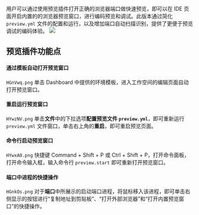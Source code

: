 用户可以通过使用预览插件打开正确的浏览器端口做快速预览，即可以在 IDE 页面开启内置的的浏览器预览窗口，进行编码预览和调试。此版本通过简化 `preview.yml` 文件的配置和运行，以及增加端口自动扫描识别，提供了更便于预览调试的编码体验。
![](https://qcloudimg.tencent-cloud.cn/raw/475f1edc666b3c89ea6987a7434dc05a.png)

## 预览插件功能点
#### 通过模板自动打开预览窗口
`HGnVwq.png` 单击 Dashboard 中提供的环境模板，进入工作空间的编辑页面自动打开预览窗口。

#### 重启运行预览窗口
`HYwzNV.png` 单击**文件**中的下拉选项**配置预览文件 `preview.yml`**，即可重新运行 `preview.yml` 文件窗口，单击右上角的**重启**，即可重启预览页面。

#### 命令行启动预览窗口
`HYwxA0.png` 快捷键 Command + Shift + P 或 Ctrl + Shift + P，打开命令面板，打开命令输入框，输入命令行 `preview.start` 即可重新打开预览窗口。

#### 端口中进程的快捷操作
`HGnkOs.png` 对于**端口**中所展示的启动端口进程，将鼠标移入该进程，即可单击右侧显示的按钮进行“复制地址到剪贴板”、“打开外部浏览器”和“打开内置预览窗口”的快捷操作。
